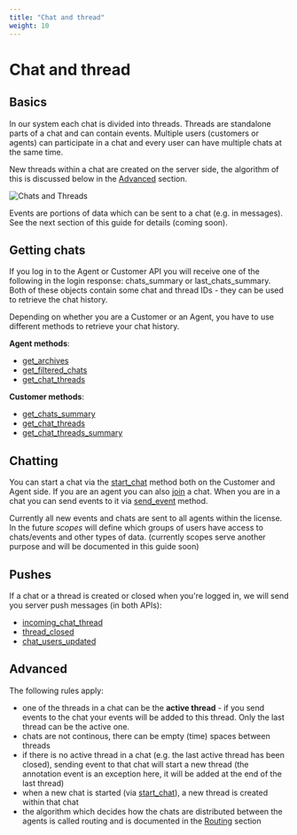 ```yaml
---
title: "Chat and thread"
weight: 10
---
```


# Chat and thread

## Basics

In our system each chat is divided into threads. Threads are standalone parts of a chat and can contain events. Multiple users (customers or agents) can participate in a chat and every user can have multiple chats at the same time.

New threads within a chat are created on the server side, the algorithm of this is discussed below in the [Advanced](#advanced) section.

![Chats and Threads](../images/chats.png "chats and threads")

Events are portions of data which can be sent to a chat (e.g. in messages). See the next section of this guide for details (coming soon).

## Getting chats

If you log in to the Agent or Customer API you will receive one of the following in the login response: chats_summary or last_chats_summary.  Both of these objects contain some chat and thread IDs - they can be used to retrieve the chat history.

Depending on whether you are a Customer or an Agent, you have to use different methods to retrieve your chat history.

**Agent methods**:

 - [get_archives](../../agent-api/client-server#get-archives)
 - [get_filtered_chats](../../agent-api/client-server#get-filtered-chats)
 - [get_chat_threads](../../agent-api/client-server#get-chat-threads)

**Customer methods**:

 - [get_chats_summary](../../customer-api/client-server#get-chats-summary)
 - [get_chat_threads](../../customer-api/client-server#get-chat-threads)
 - [get_chat_threads_summary](../../customer-api/client-server#get-chat-threads-summary)

## Chatting

You can start a chat via the [start_chat](../../agent-api/client-server#start-chat) method both on the Customer and Agent side. If you are an agent you can also [join](../../agent-api/client-server#join-chat) a chat. When you are in a chat you can send events to it via [send_event](../../agent-api/client-server#send-event) method.

Currently all new events and chats are sent to all agents within the license. In the future *scopes* will define which groups of users have access to chats/events and other types of data. (currently scopes serve another purpose and will be documented in this guide soon)

## Pushes

 If a chat or a thread is created or closed when you're logged in, we will send you server push messages (in both APIs):

 - [incoming_chat_thread](../../agent-api/server-client#incoming-chat-thread)
 - [thread_closed](../../agent-api/server-client#thread-closed)
 - [chat_users_updated](../../agent-api/server-client#chat-users-updated)

## Advanced

The following rules apply:

 - one of the threads in a chat can be the **active thread** - if you send events to the chat your events will be added to this thread. Only the last thread can be the active one.
 - chats are not continous, there can be empty (time) spaces between threads
 - if there is no active thread in a chat (e.g. the last active thread has been closed), sending event to that chat will start a new thread (the annotation event is an exception here, it will be added at the end of the last thread)
 - when a new chat is started (via [start_chat](../../agent-api/client-server#start-chat)), a new thread is created within that chat
 - the algorithm which decides how the chats are distributed between the agents is called routing and is documented in the [Routing](../routing.md) section
